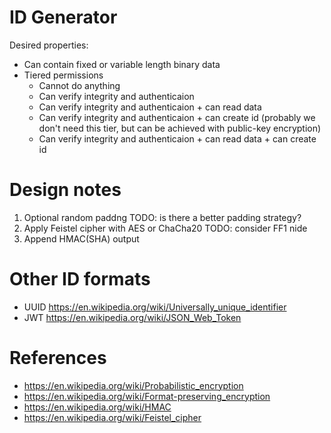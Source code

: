 # ID Generator
Desired properties:
- Can contain fixed or variable length binary data
- Tiered permissions
  - Cannot do anything
  - Can verify integrity and authenticaion
  - Can verify integrity and authenticaion + can read data
  - Can verify integrity and authenticaion + can create id (probably we don't need this tier, but can be achieved with public-key encryption)
  - Can verify integrity and authenticaion + can read data + can create id

# Design notes
1. Optional random paddng TODO: is there a better padding strategy?
2. Apply Feistel cipher with AES or ChaCha20 TODO: consider FF1 nide
3. Append HMAC(SHA) output

# Other ID formats
- UUID https://en.wikipedia.org/wiki/Universally_unique_identifier
- JWT https://en.wikipedia.org/wiki/JSON_Web_Token

# References
- https://en.wikipedia.org/wiki/Probabilistic_encryption
- https://en.wikipedia.org/wiki/Format-preserving_encryption
- https://en.wikipedia.org/wiki/HMAC
- https://en.wikipedia.org/wiki/Feistel_cipher
